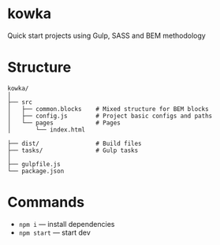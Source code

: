 # kowka

Quick start projects using Gulp, SASS and BEM methodology



# Structure

```
kowka/
│
├── src
│   ├── common.blocks    # Mixed structure for BEM blocks
│   ├── config.js        # Project basic configs and paths
│   └── pages            # Pages
│       └── index.html

├── dist/                # Build files
├── tasks/               # Gulp tasks
│
├── gulpfile.js
└── package.json
```



# Commands
* `npm i` — install dependencies
* `npm start` — start dev
